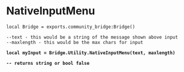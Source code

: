 # NativeInputMenu



<pre class="language-lua"><code class="lang-lua">local Bridge = exports.community_bridge:Bridge()

--text - this would be a string of the message shown above input
--maxlength - this would be the max chars for input

<strong>local myInput = Bridge.Utility.NativeInputMenu(text, maxlength)
</strong><strong>
</strong><strong>-- returns string or bool false
</strong><strong>
</strong>
</code></pre>


